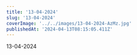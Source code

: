 ```yaml
---
title: '13-04-2024'
slug: '13-04-2024'
coverImage: '../../images/13-04-2024-AzMz.jpg'
publishedAt: '2024-04-13T08:15:05.411Z'
---
```


13-04-2024